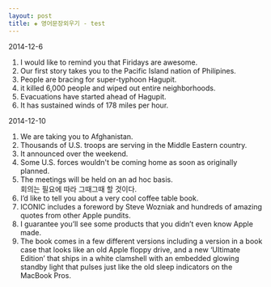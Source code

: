```yaml
---
layout: post
title: ✚ 영어문장외우기 - test
---
```

  
2014-12-6

1. I would like to remind you that Firidays are awesome.  
2. Our first story takes you to the Pacific Island nation of Philipines.  
3. People are bracing for super-typhoon Hagupit.  
4. it killed 6,000 people and wiped out entire neighborhoods.  
5. Evacuations have started ahead of Hagupit.  
6. It has sustained winds of 178 miles per hour.  
  
  
2014-12-10

1. We are taking you to Afghanistan.  
2. Thousands of U.S. troops are serving in the Middle Eastern country.  
3. It announced over the weekend.  
4. Some U.S. forces wouldn't be coming home as soon as originally planned.  
5. The meetings will be held on an ad hoc basis.  
회의는 필요에 따라 그때그때 할 것이다.  
6. I’d like to tell you about a very cool coffee table book.  
7. ICONIC includes a foreword by Steve Wozniak and hundreds of amazing quotes from other Apple pundits.  
8. I guarantee you’ll see some products that you didn’t even know Apple made.   
9. The book comes in a few different versions including a version in a book case that looks like an old Apple floppy drive, and a new ‘UItimate Edition’ that ships in a white clamshell with an embedded glowing standby light that pulses just like the old sleep indicators on the MacBook Pros.  

 
   
